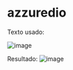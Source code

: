 # azzuredio

Texto usado:

![image](https://github.com/user-attachments/assets/146c7976-109f-4c1c-874c-a76a69f6e017)


Resultado:
![image](https://github.com/user-attachments/assets/ec6f7b8c-0316-4490-85f5-8d1ea1d186e5)
